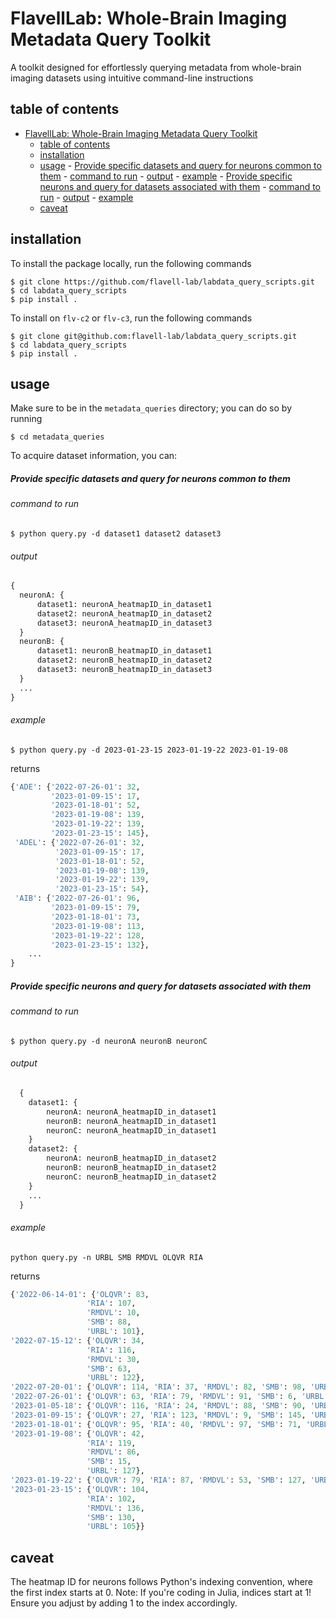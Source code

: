 # FlavellLab: Whole-Brain Imaging Metadata Query Toolkit
A toolkit designed for effortlessly querying metadata from whole-brain imaging datasets using intuitive command-line instructions
## table of contents
- [FlavellLab: Whole-Brain Imaging Metadata Query Toolkit](#flavelllab-whole-brain-imaging-metadata-query-toolkit)
  - [table of contents](#table-of-contents)
  - [installation](#installation)
  - [usage](#usage)
        - [Provide specific datasets and query for neurons common to them](#provide-specific-datasets-and-query-for-neurons-common-to-them)
          - [command to run](#command-to-run)
          - [output](#output)
          - [example](#example)
        - [Provide specific neurons and query for datasets associated with them](#provide-specific-neurons-and-query-for-datasets-associated-with-them)
          - [command to run](#command-to-run-1)
          - [output](#output-1)
          - [example](#example-1)
  - [caveat](#caveat)

## installation
To install the package locally, run the following commands
```console
$ git clone https://github.com/flavell-lab/labdata_query_scripts.git
$ cd labdata_query_scripts
$ pip install .
```
To install on `flv-c2` or `flv-c3`, run the following commands
```console
$ git clone git@github.com:flavell-lab/labdata_query_scripts.git
$ cd labdata_query_scripts
$ pip install .
```

## usage
Make sure to be in the `metadata_queries` directory; you can do so by running
```console
$ cd metadata_queries
```
To acquire dataset information, you can:
##### Provide specific datasets and query for neurons common to them
###### command to run
  ```console
  $ python query.py -d dataset1 dataset2 dataset3
  ```
###### output
  ```py
  {
    neuronA: {
        dataset1: neuronA_heatmapID_in_dataset1
        dataset2: neuronA_heatmapID_in_dataset2
        dataset3: neuronA_heatmapID_in_dataset3
    }
    neuronB: {
        dataset1: neuronB_heatmapID_in_dataset1
        dataset2: neuronB_heatmapID_in_dataset2
        dataset3: neuronB_heatmapID_in_dataset3
    }
    ...
  }
  ```
###### example
```console
$ python query.py -d 2023-01-23-15 2023-01-19-22 2023-01-19-08
```
returns
```py
{'ADE': {'2022-07-26-01': 32,
         '2023-01-09-15': 17,
         '2023-01-18-01': 52,
         '2023-01-19-08': 139,
         '2023-01-19-22': 139,
         '2023-01-23-15': 145},
 'ADEL': {'2022-07-26-01': 32,
          '2023-01-09-15': 17,
          '2023-01-18-01': 52,
          '2023-01-19-08': 139,
          '2023-01-19-22': 139,
          '2023-01-23-15': 54},
 'AIB': {'2022-07-26-01': 96,
         '2023-01-09-15': 79,
         '2023-01-18-01': 73,
         '2023-01-19-08': 113,
         '2023-01-19-22': 128,
         '2023-01-23-15': 132},
    ...
}
```


##### Provide specific neurons and query for datasets associated with them

###### command to run
  ```console
  $ python query.py -d neuronA neuronB neuronC
  ```
###### output
```py
  {
    dataset1: {
        neuronA: neuronA_heatmapID_in_dataset1
        neuronB: neuronA_heatmapID_in_dataset1
        neuronC: neuronA_heatmapID_in_dataset1
    }
    dataset2: {
        neuronA: neuronB_heatmapID_in_dataset2
        neuronB: neuronB_heatmapID_in_dataset2
        neuronC: neuronB_heatmapID_in_dataset2
    }
    ...
  }
```
###### example
  ```console
  python query.py -n URBL SMB RMDVL OLQVR RIA
  ```
 returns
  ```py
  {'2022-06-14-01': {'OLQVR': 83,
                   'RIA': 107,
                   'RMDVL': 10,
                   'SMB': 88,
                   'URBL': 101},
 '2022-07-15-12': {'OLQVR': 34,
                   'RIA': 116,
                   'RMDVL': 30,
                   'SMB': 63,
                   'URBL': 122},
 '2022-07-20-01': {'OLQVR': 114, 'RIA': 37, 'RMDVL': 82, 'SMB': 98, 'URBL': 40},
 '2022-07-26-01': {'OLQVR': 63, 'RIA': 79, 'RMDVL': 91, 'SMB': 6, 'URBL': 105},
 '2023-01-05-18': {'OLQVR': 116, 'RIA': 24, 'RMDVL': 88, 'SMB': 90, 'URBL': 16},
 '2023-01-09-15': {'OLQVR': 27, 'RIA': 123, 'RMDVL': 9, 'SMB': 145, 'URBL': 88},
 '2023-01-18-01': {'OLQVR': 95, 'RIA': 40, 'RMDVL': 97, 'SMB': 71, 'URBL': 37},
 '2023-01-19-08': {'OLQVR': 42,
                   'RIA': 119,
                   'RMDVL': 86,
                   'SMB': 15,
                   'URBL': 127},
 '2023-01-19-22': {'OLQVR': 79, 'RIA': 87, 'RMDVL': 53, 'SMB': 127, 'URBL': 82},
 '2023-01-23-15': {'OLQVR': 104,
                   'RIA': 102,
                   'RMDVL': 136,
                   'SMB': 130,
                   'URBL': 105}}
  ```

  ## caveat
The heatmap ID for neurons follows Python's indexing convention, where the first index starts at 0. Note: If you're coding in Julia, indices start at 1! Ensure you adjust by adding 1 to the index accordingly.